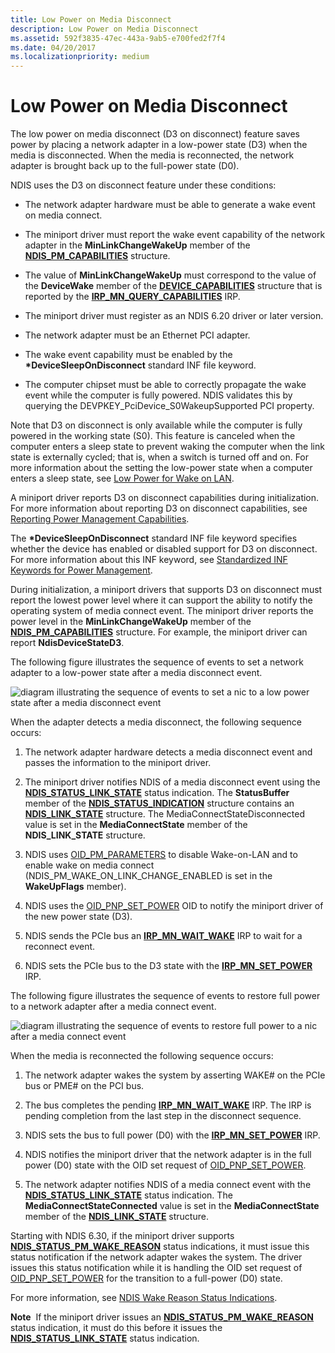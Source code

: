```yaml
---
title: Low Power on Media Disconnect
description: Low Power on Media Disconnect
ms.assetid: 592f3835-47ec-443a-9ab5-e700fed2f7f4
ms.date: 04/20/2017
ms.localizationpriority: medium
---
```


# Low Power on Media Disconnect





The low power on media disconnect (D3 on disconnect) feature saves power by placing a network adapter in a low-power state (D3) when the media is disconnected. When the media is reconnected, the network adapter is brought back up to the full-power state (D0).

NDIS uses the D3 on disconnect feature under these conditions:

-   The network adapter hardware must be able to generate a wake event on media connect.

-   The miniport driver must report the wake event capability of the network adapter in the **MinLinkChangeWakeUp** member of the [**NDIS\_PM\_CAPABILITIES**](https://docs.microsoft.com/windows-hardware/drivers/ddi/ntddndis/ns-ntddndis-_ndis_pm_capabilities) structure.

-   The value of **MinLinkChangeWakeUp** must correspond to the value of the **DeviceWake** member of the [**DEVICE\_CAPABILITIES**](https://docs.microsoft.com/windows-hardware/drivers/ddi/wdm/ns-wdm-_device_capabilities) structure that is reported by the [**IRP\_MN\_QUERY\_CAPABILITIES**](https://docs.microsoft.com/windows-hardware/drivers/kernel/irp-mn-query-capabilities) IRP.

-   The miniport driver must register as an NDIS 6.20 driver or later version.

-   The network adapter must be an Ethernet PCI adapter.

-   The wake event capability must be enabled by the **\*DeviceSleepOnDisconnect** standard INF file keyword.

-   The computer chipset must be able to correctly propagate the wake event while the computer is fully powered. NDIS validates this by querying the DEVPKEY\_PciDevice\_S0WakeupSupported PCI property.

Note that D3 on disconnect is only available while the computer is fully powered in the working state (S0). This feature is canceled when the computer enters a sleep state to prevent waking the computer when the link state is externally cycled; that is, when a switch is turned off and on. For more information about the setting the low-power state when a computer enters a sleep state, see [Low Power for Wake on LAN](low-power-for-wake-on-lan.md).

A miniport driver reports D3 on disconnect capabilities during initialization. For more information about reporting D3 on disconnect capabilities, see [Reporting Power Management Capabilities](reporting-power-management-capabilities.md).

The **\*DeviceSleepOnDisconnect** standard INF file keyword specifies whether the device has enabled or disabled support for D3 on disconnect. For more information about this INF keyword, see [Standardized INF Keywords for Power Management](standardized-inf-keywords-for-power-management.md).

During initialization, a miniport drivers that supports D3 on disconnect must report the lowest power level where it can support the ability to notify the operating system of media connect event. The miniport driver reports the power level in the **MinLinkChangeWakeUp** member of the [**NDIS\_PM\_CAPABILITIES**](https://docs.microsoft.com/windows-hardware/drivers/ddi/ntddndis/ns-ntddndis-_ndis_pm_capabilities) structure. For example, the miniport driver can report **NdisDeviceStateD3**.

The following figure illustrates the sequence of events to set a network adapter to a low-power state after a media disconnect event.

![diagram illustrating the sequence of events to set a nic to a low power state after a media disconnect event](images/d3ondisconnect.png)

When the adapter detects a media disconnect, the following sequence occurs:

1.  The network adapter hardware detects a media disconnect event and passes the information to the miniport driver.

2.  The miniport driver notifies NDIS of a media disconnect event using the [**NDIS\_STATUS\_LINK\_STATE**](https://docs.microsoft.com/windows-hardware/drivers/network/ndis-status-link-state) status indication. The **StatusBuffer** member of the [**NDIS\_STATUS\_INDICATION**](https://docs.microsoft.com/windows-hardware/drivers/ddi/ndis/ns-ndis-_ndis_status_indication) structure contains an [**NDIS\_LINK\_STATE**](https://docs.microsoft.com/windows-hardware/drivers/ddi/ntddndis/ns-ntddndis-_ndis_link_state) structure. The MediaConnectStateDisconnected value is set in the **MediaConnectState** member of the **NDIS\_LINK\_STATE** structure.

3.  NDIS uses [OID\_PM\_PARAMETERS](https://docs.microsoft.com/windows-hardware/drivers/network/oid-pm-parameters) to disable Wake-on-LAN and to enable wake on media connect (NDIS\_PM\_WAKE\_ON\_LINK\_CHANGE\_ENABLED is set in the **WakeUpFlags** member).

4.  NDIS uses the [OID\_PNP\_SET\_POWER](https://docs.microsoft.com/windows-hardware/drivers/network/oid-pnp-set-power) OID to notify the miniport driver of the new power state (D3).

5.  NDIS sends the PCIe bus an [**IRP\_MN\_WAIT\_WAKE**](https://docs.microsoft.com/windows-hardware/drivers/kernel/irp-mn-wait-wake) IRP to wait for a reconnect event.

6.  NDIS sets the PCIe bus to the D3 state with the [**IRP\_MN\_SET\_POWER**](https://docs.microsoft.com/windows-hardware/drivers/kernel/irp-mn-set-power) IRP.

The following figure illustrates the sequence of events to restore full power to a network adapter after a media connect event.

![diagram illustrating the sequence of events to restore full power to a nic after a media connect event](images/d0onconnect.png)

When the media is reconnected the following sequence occurs:

1.  The network adapter wakes the system by asserting WAKE\# on the PCIe bus or PME\# on the PCI bus.

2.  The bus completes the pending [**IRP\_MN\_WAIT\_WAKE**](https://docs.microsoft.com/windows-hardware/drivers/kernel/irp-mn-wait-wake) IRP. The IRP is pending completion from the last step in the disconnect sequence.

3.  NDIS sets the bus to full power (D0) with the [**IRP\_MN\_SET\_POWER**](https://docs.microsoft.com/windows-hardware/drivers/kernel/irp-mn-set-power) IRP.

4.  NDIS notifies the miniport driver that the network adapter is in the full power (D0) state with the OID set request of [OID\_PNP\_SET\_POWER](https://docs.microsoft.com/windows-hardware/drivers/network/oid-pnp-set-power).

5.  The network adapter notifies NDIS of a media connect event with the [**NDIS\_STATUS\_LINK\_STATE**](https://docs.microsoft.com/windows-hardware/drivers/network/ndis-status-link-state) status indication. The **MediaConnectStateConnected** value is set in the **MediaConnectState** member of the [**NDIS\_LINK\_STATE**](https://docs.microsoft.com/windows-hardware/drivers/ddi/ntddndis/ns-ntddndis-_ndis_link_state) structure.

Starting with NDIS 6.30, if the miniport driver supports [**NDIS\_STATUS\_PM\_WAKE\_REASON**](https://docs.microsoft.com/windows-hardware/drivers/network/ndis-status-pm-wake-reason) status indications, it must issue this status notification if the network adapter wakes the system. The driver issues this status notification while it is handling the OID set request of [OID\_PNP\_SET\_POWER](https://docs.microsoft.com/windows-hardware/drivers/network/oid-pnp-set-power) for the transition to a full-power (D0) state.

For more information, see [NDIS Wake Reason Status Indications](ndis-wake-reason-status-indications.md).

**Note**  If the miniport driver issues an [**NDIS\_STATUS\_PM\_WAKE\_REASON**](https://docs.microsoft.com/windows-hardware/drivers/network/ndis-status-pm-wake-reason) status indication, it must do this before it issues the [**NDIS\_STATUS\_LINK\_STATE**](https://docs.microsoft.com/windows-hardware/drivers/network/ndis-status-link-state) status indication.

 

 

 





